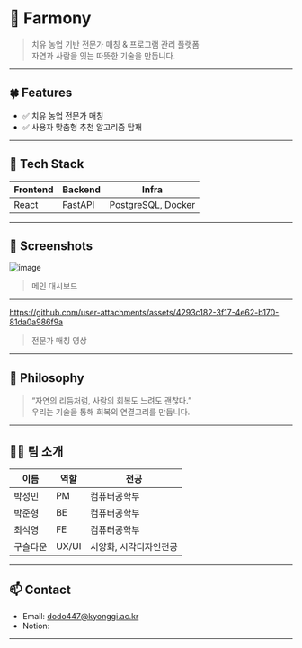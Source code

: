 # 🌿 Farmony

> 치유 농업 기반 전문가 매칭 & 프로그램 관리 플랫폼  
> 자연과 사람을 잇는 따뜻한 기술을 만듭니다.  

---

## 🍀 Features

- ✅ 치유 농업 전문가 매칭
- ✅ 사용자 맞춤형 추천 알고리즘 탑재

---

## 🌻 Tech Stack

| Frontend | Backend | Infra |
|----------|---------|-------|
| React    | FastAPI | PostgreSQL, Docker |

---

## 🌼 Screenshots

![image](https://github.com/user-attachments/assets/f6898dd1-cc16-4534-8814-ba700278038c)
> 메인 대시보드

---


https://github.com/user-attachments/assets/4293c182-3f17-4e62-b170-81da0a986f9a
> 전문가 매칭 영상

---

## 🌱 Philosophy

> “자연의 리듬처럼, 사람의 회복도 느려도 괜찮다.”  
> 우리는 기술을 통해 회복의 연결고리를 만듭니다.

---

## 🧑‍🌾 팀 소개

| 이름  | 역할         | 전공                        |
|-------|--------------|-------------------------------|
| 박성민 | PM           | 컴퓨터공학부 |
| 박준형 | BE  | 컴퓨터공학부               |
| 최석영 | FE  | 컴퓨터공학부               |
| 구슬다운 | UX/UI | 서양화, 시각디자인전공               |


---


## 📫 Contact

- Email: dodo447@kyonggi.ac.kr
- Notion: 

---
